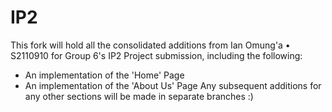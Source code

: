 # IP2
This fork will hold all the consolidated additions from Ian Omung'a • S2110910 for Group 6's IP2 Project submission, including the following:
- An implementation of the 'Home' Page
- An implementation of the 'About Us' Page
Any subsequent additions for any other sections will be made in separate branches :)
